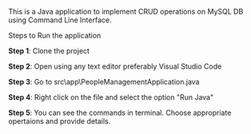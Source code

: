 This is a Java application to implement CRUD operations on MySQL DB using Command Line Interface.

Steps to Run the application

**Step 1**: Clone the project

**Step 2**: Open using any text editor preferably Visual Studio Code

**Step 3**: Go to src\app\PeopleManagementApplication.java

**Step 4**: Right click on the file and select the option "Run Java"

**Step 5**: You can see the commands in terminal. Choose appropriate opertaions and provide details.
